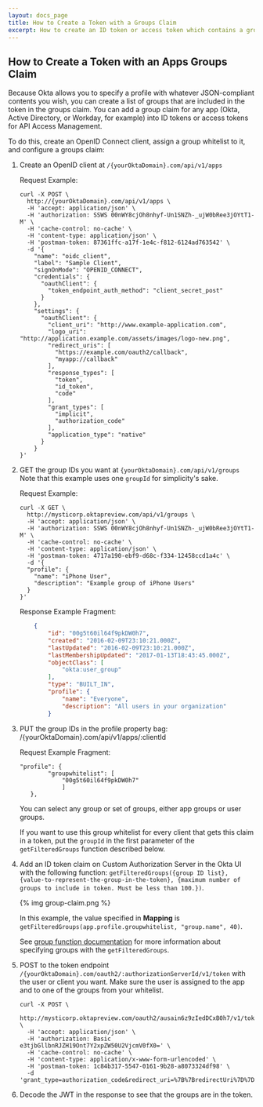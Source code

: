 ```yaml
---
layout: docs_page
title: How to Create a Token with a Groups Claim
excerpt: How to create an ID token or access token which contains a groups claim
---
```


## How to Create a Token with an Apps Groups Claim

Because Okta allows you to specify a profile with whatever JSON-compliant contents you wish, you can create a list of groups that are included in the token
in the groups claim. You can add a group claim for any app (Okta, Active Directory, or Workday, for example) into ID tokens or access tokens for API Access Management.

To do this, create an OpenID Connect client, assign a group whitelist to it, and configure a groups claim: 

1. Create an OpenID client at `/{yourOktaDomain}.com/api/v1/apps`
   
   Request Example:
   
    ~~~curl
    curl -X POST \
      http://{yourOktaDomain}.com/api/v1/apps \
      -H 'accept: application/json' \
      -H 'authorization: SSWS 00nWY8cjOh8nhyf-Un1SNZh-_ujW0bRee3jOYtT1-M' \
      -H 'cache-control: no-cache' \
      -H 'content-type: application/json' \
      -H 'postman-token: 87361ffc-a17f-1e4c-f812-6124ad763542' \
      -d '{
        "name": "oidc_client",
        "label": "Sample Client",
        "signOnMode": "OPENID_CONNECT",
        "credentials": {
          "oauthClient": {
            "token_endpoint_auth_method": "client_secret_post"
          }
        },
        "settings": {
          "oauthClient": {
            "client_uri": "http://www.example-application.com",
            "logo_uri": "http://application.example.com/assets/images/logo-new.png",
            "redirect_uris": [
              "https://example.com/oauth2/callback",
              "myapp://callback"
            ],
            "response_types": [
              "token",
              "id_token",
              "code"
            ],
            "grant_types": [
              "implicit",
              "authorization_code"
            ],
            "application_type": "native"
          }
        }
    }'
    ~~~


2. GET the group IDs you want at `{yourOktaDomain}.com/api/v1/groups`
   Note that this example uses one `groupId` for simplicity's sake.

   Request Example:
    ~~~
    curl -X GET \
      http://mysticorp.oktapreview.com/api/v1/groups \
      -H 'accept: application/json' \
      -H 'authorization: SSWS 00nWY8cjOh8nhyf-Un1SNZh-_ujW0bRee3jOYtT1-M' \
      -H 'cache-control: no-cache' \
      -H 'content-type: application/json' \
      -H 'postman-token: 4717a190-ebf9-d68c-f334-12458ccd1a4c' \
      -d '{
      "profile": {
        "name": "iPhone User",
        "description": "Example group of iPhone Users"
      }
    }'
    ~~~
    
    Response Example Fragment:
    ~~~json
        {
            "id": "00g5t60il64f9pkDW0h7",
            "created": "2016-02-09T23:10:21.000Z",
            "lastUpdated": "2016-02-09T23:10:21.000Z",
            "lastMembershipUpdated": "2017-01-13T18:43:45.000Z",
            "objectClass": [
                "okta:user_group"
            ],
            "type": "BUILT_IN",
            "profile": {
                "name": "Everyone",
                "description": "All users in your organization"
            } 
    ~~~
    
3. PUT the group IDs in the profile property bag: /{yourOktaDomain}.com/api/v1/apps/:clientId
    
    Request Example Fragment:
    ~~~curl
    "profile": {
            "groupwhitelist": [
                "00g5t60il64f9pkDW0h7"
                ]
       },
    ~~~
    
    You can select any group or set of groups, either app groups or user groups. 

    If you want to use this group whitelist for every client that gets this claim in a token, put the `groupId` in the first parameter of the `getFilteredGroups` function described below. 
 
4. Add an ID token claim on Custom Authorization Server in the Okta UI with the following function: `getFilteredGroups({group ID list}, {value-to-represent-the-group-in-the-token}, {maximum number of groups to include in token. Must be less than 100.})`.

    {% img group-claim.png %}
    
    In this example, the value specified in **Mapping** is `getFilteredGroups(app.profile.groupwhitelist, "group.name", 40)`.
    
    See [group function documentation](/reference/okta_expression_language/#group-functions) for more information about specifying groups with the `getFilteredGroups`.

5. POST to the token endpoint `/{yourOktaDomain}.com/oauth2/:authorizationServerId/v1/token` with the user or client you want. Make sure the user is assigned to the app and to one of the groups from your whitelist.

    ~~~curl
    curl -X POST \
      http://mysticorp.oktapreview.com/oauth2/ausain6z9zIedDCxB0h7/v1/token \
      -H 'accept: application/json' \
      -H 'authorization: Basic e3tjbGllbnRJZH19Ont7Y2xpZW50U2VjcmV0fX0=' \
      -H 'cache-control: no-cache' \
      -H 'content-type: application/x-www-form-urlencoded' \
      -H 'postman-token: 1c84b317-5547-0161-9b28-a8073324df98' \
      -d 'grant_type=authorization_code&redirect_uri=%7B%7BredirectUri%7D%7D&code=%7B%7BauthorizationCode%7D%7D'
      ~~~

6. Decode the JWT in the response to see that the groups are in the token. 
